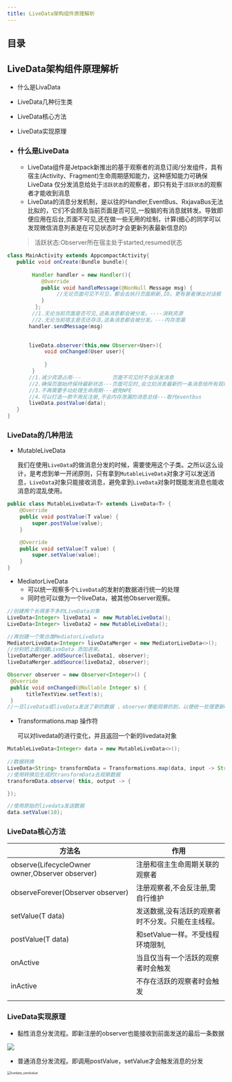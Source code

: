 ```yaml
---
title: LiveData架构组件原理解析
---
```


<!--more-->

## 目录

## LiveData架构组件原理解析

- 什么是LivaData
- LiveData几种衍生类
- LiveData核心方法
- LiveData实现原理



- ### 什么是LiveData

  - LiveData组件是Jetpack新推出的基于观察者的消息订阅/分发组件，具有宿主(Activity、Fragment)生命周期感知能力，这种感知能力可确保 LiveData 仅分发消息给处于`活跃状态`的观察者，即只有处于`活跃状态`的观察者才能收到消息
  - LiveData的消息分发机制，是以往的Handler,EventBus、RxjavaBus无法比拟的，它们不会顾及当前页面是否可见,一股脑的有消息就转发。导致即便应用在后台,页面不可见,还在做一些无用的绘制，计算(细心的同学可以发现微信消息列表是在可见状态时才会更新列表最新信息的)

  > 活跃状态:Observer所在宿主处于started,resumed状态

```java
class MainActivity extends AppcompactActivity{
   public void onCreate(Bundle bundle){
     
        Handler handler = new Handler(){
           @Override
           public void handleMessage(@NonNull Message msg) {
                //无论页面可见不可见，都会去执行页面刷新,IO。更有甚者弹出对话框
           }
         };
        //1.无论当前页面是否可见,这条消息都会被分发。----消耗资源
        //2.无论当前宿主是否还存活,这条消息都会被分发。---内存泄漏
       handler.sendMessage(msg)

       
       liveData.observer(this,new Observer<User>){
            void onChanged(User user){
              
            }
        }
       //1.减少资源占用---          页面不可见时不会派发消息
       //2.确保页面始终保持最新状态---页面可见时,会立刻派发最新的一条消息给所有观察者--保证页面最新状态
       //3.不再需要手动处理生命周期---避免NPE
       //4.可以打造一款不用反注册,不会内存泄漏的消息总线---取代eventbus
       liveData.postValue(data);
   }
}
```





### LiveData的几种用法

- MutableLiveData

  我们在使用`LiveData`的做消息分发的时候，需要使用这个子类。之所以这么设计，是考虑到单一开闭原则，只有拿到`MutableLiveData`对象才可以发送消息，`LiveData`对象只能接收消息，避免拿到`LiveData`对象时既能发消息也能收消息的混乱使用。

```java
public class MutableLiveData<T> extends LiveData<T> {
    @Override
    public void postValue(T value) {
        super.postValue(value);
    }

    @Override
    public void setValue(T value) {
        super.setValue(value);
    }
}
```



- MediatorLiveData
  - 可以统一观察多个`LiveData`的发射的数据进行统一的处理
  - 同时也可以做为一个liveData，被其他Observer观察。

```java
//创建两个长得差不多的LiveData对象
LiveData<Integer> liveData1 =  new MutableLiveData();
LiveData<Integer> liveData2 = new MutableLiveData();

//再创建一个聚合类MediatorLiveData
MediatorLiveData<Integer> liveDataMerger = new MediatorLiveData<>();
//分别把上面创建LiveData 添加进来。
liveDataMerger.addSource(liveData1, observer);
liveDataMerger.addSource(liveData2, observer);

Observer observer = new Observer<Integer>() {
 @Override
 public void onChanged(@Nullable Integer s) {
      titleTextView.setText(s);
 }
//一旦liveData或liveData发送了新的数据 ，observer便能观察的到，以便统一处理更新UI
```



- Transformations.map  操作符

  可以对livedata的进行变化，并且返回一个新的livedata对象

```java
MutableLiveData<Integer> data = new MutableLiveData<>();
  
//数据转换
LiveData<String> transformData = Transformations.map(data, input -> String.valueOf(input));
//使用转换后生成的transformData去观察数据
transformData.observe( this, output -> {

});

//使用原始的livedata发送数据
data.setValue(10);
```



### LiveData核心方法

| 方法名                                          | 作用                                              |
| ----------------------------------------------- | ------------------------------------------------- |
| observe(LifecycleOwner owner,Observer observer) | 注册和宿主生命周期关联的观察者                    |
| observeForever(Observer observer)               | 注册观察者,不会反注册,需自行维护                  |
| setValue(T data)                                | 发送数据,没有活跃的观察者时不分发。只能在主线程。 |
| postValue(T data)                               | 和setValue一样。不受线程环境限制,                 |
| onActive                                        | 当且仅当有一个活跃的观察者时会触发                |
| inActive                                        | 不存在活跃的观察者时会触发                        |
|                                                 |                                                   |

### LiveData实现原理

- 黏性消息分发流程。即新注册的observer也能接收到前面发送的最后一条数据

 <img src="/imgs/jetpack/livedata_sticky.png" />

- 普通消息分发流程。即调用postValue，setValue才会触发消息的分发

<img src="/imgs/jetpack/livedata_sendvalue.png" alt="livedata_sendvalue" style="zoom:50%;" />
